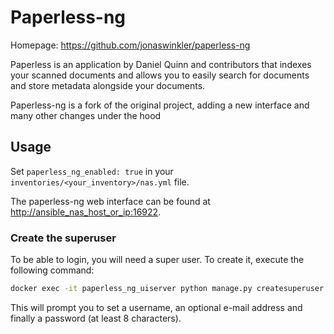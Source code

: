 # Paperless-ng

Homepage: <https://github.com/jonaswinkler/paperless-ng>

Paperless is an application by Daniel Quinn and contributors that indexes your scanned documents and allows you to easily search for documents and store metadata alongside your documents.

Paperless-ng is a fork of the original project, adding a new interface and many other changes under the hood

## Usage

Set `paperless_ng_enabled: true` in your `inventories/<your_inventory>/nas.yml` file.

The paperless-ng web interface can be found at <http://ansible_nas_host_or_ip:16922>.

### Create the superuser

To be able to login, you will need a super user. To create it, execute the following command:

```bash
docker exec -it paperless_ng_uiserver python manage.py createsuperuser
```

This will prompt you to set a username, an optional e-mail address and finally a password (at least 8 characters).
